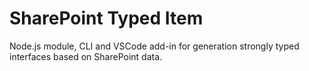 # SharePoint Typed Item

Node.js module, CLI and VSCode add-in for generation strongly typed interfaces based on SharePoint data.

